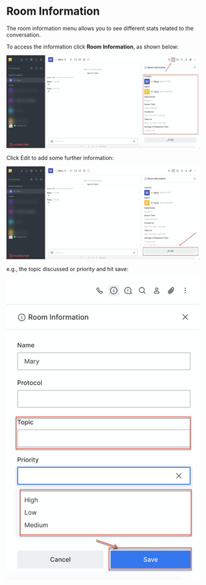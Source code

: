 # Room Information

The room information menu allows you to see different stats related to the conversation. 

To access the information click **Room Information**, as shown below:

![](../../../../.gitbook/assets/image%20%28322%29.png)

Click Edit to add some further information:

![](../../../../.gitbook/assets/image%20%28314%29.png)

e.g., the topic discussed or priority and hit save: 

![](../../../../.gitbook/assets/image%20%28317%29.png)


